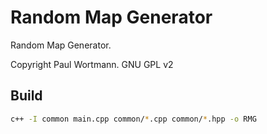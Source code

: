 # Random Map Generator
Random Map Generator.

Copyright Paul Wortmann. GNU GPL v2

## Build

```sh
c++ -I common main.cpp common/*.cpp common/*.hpp -o RMG
```
